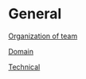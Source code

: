 # General 

[Organization of team](../../../tree/master/General/organization)

[Domain](../../../tree/master/General/domain)

[Technical](../../../tree/master/General/technical)
